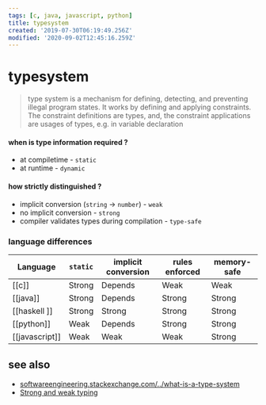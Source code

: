 ```yaml
---
tags: [c, java, javascript, python]
title: typesystem
created: '2019-07-30T06:19:49.256Z'
modified: '2020-09-02T12:45:16.259Z'
---
```


# typesystem

> type system is a mechanism for defining, detecting, and preventing illegal program states. It works by defining and applying constraints. The constraint definitions are types, and, the constraint applications are usages of types, e.g. in variable declaration

#### when is type information required ?
- at compiletime - `static`
- at runtime - `dynamic`

#### how strictly distinguished ?
- implicit conversion (`string` -> `number`) - `weak`     
- no implicit conversion - `strong`   
- compiler validates types during compilation - `type-safe`



### language differences

Language       | `static` | implicit conversion | rules enforced  | memory-safe
--             |--       |--                     |--               |--           
[[c]]          | Strong  | Depends               | Weak            | Weak        
[[java]]       | Strong  | Depends               | Strong          | Strong      
[[haskell ]]   | Strong  | Strong                | Strong          | Strong      
[[python]]     | Weak    | Depends               | Strong          | Strong      
[[javascript]] | Weak    | Weak                  | Weak            | Strong      

## see also
- [softwareengineering.stackexchange.com/../what-is-a-type-system](https://softwareengineering.stackexchange.com/questions/333643/what-is-a-type-system)
- [Strong and weak typing](https://www.destroyallsoftware.com/compendium/strong-and-weak-typing)

